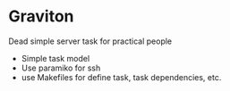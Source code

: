 # Graviton


Dead simple server task for practical people 


* Simple task model
* Use paramiko for ssh
* use Makefiles for define task, task dependencies, etc.
 
 
 
 
